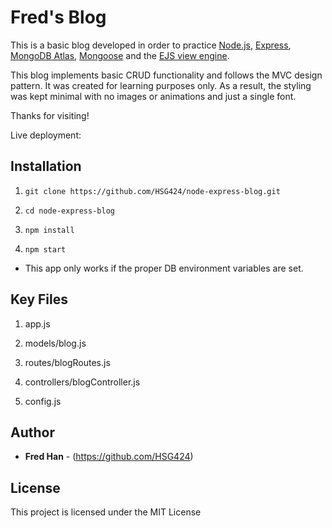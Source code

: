 # Fred's Blog

This is a basic blog developed in order to practice [Node.js](https://nodejs.org/en), [Express](https://expressjs.com/), [MongoDB Atlas](https://www.mongodb.com/atlas/database), [Mongoose](https://mongoosejs.com/docs/) and the [EJS view engine](https://ejs.co/).

This blog implements basic CRUD functionality and follows the MVC design pattern. It was created for learning purposes only. As a result, the styling was kept minimal with no images or animations and just a single font.

Thanks for visiting!

Live deployment:

## Installation

1. `git clone https://github.com/HSG424/node-express-blog.git`

2. `cd node-express-blog`

3. `npm install`

4. `npm start`

- This app only works if the proper DB environment variables are set.

## Key Files

1. app.js

2. models/blog.js

3. routes/blogRoutes.js

4. controllers/blogController.js

5. config.js

## Author

- **Fred Han** - (https://github.com/HSG424)

## License

This project is licensed under the MIT License

